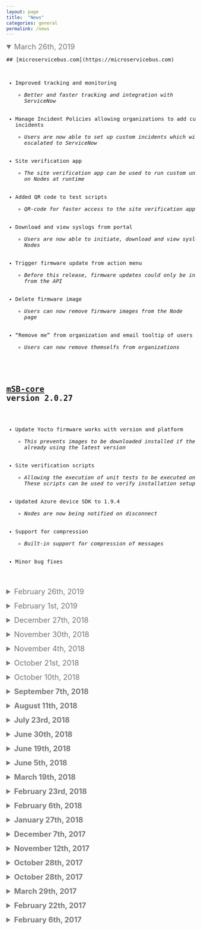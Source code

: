 ```yaml
---
layout: page
title:  "News"
categories: general
permalink: /news
---
```

<style>
summary{
    font-size: 1.4em;
        color: #777;
}
</style>
<p>
<details open>
<summary>March 26th, 2019</summary>
<pre>
## [microservicebus.com](https://microservicebus.com)

* Improved tracking and monitoring
   * *Better and faster tracking and integration with ServiceNow*
* Manage Incident Policies allowing organizations to add custom incidents
   * *Users are now able to set up custom incidents which will be escalated to ServiceNow*
* Site verification app
   * *The site verification app can be used to run custom unit tests on Nodes at runtime*
* Added QR code to test scripts
   * *QR-code for faster access to the site verification app*
* Download and view syslogs from portal
   * *Users are now able to initiate, download and view syslogs from Nodes*
* Trigger firmware update from action menu
   * *Before this release, firmware updates could only be initiated from the API*
* Delete firmware image
   * *Users can now remove firmware images from the Node page*
* “Remove me” from organization and email tooltip of users
   * *Users can now remove themselfs from organizations*


## [mSB-core](https://github.com/axians/microservicebus-node) version 2.0.27
* Update Yocto firmware works with version and platform
   * *This prevents images to be downloaded installed if the device is already using the latest version*
* Site verification scripts
   * *Allowing the execution of unit tests to be executed on the Node. These scripts can be used to verify installation setup.*
* Updated Azure device SDK to 1.9.4
   * *Nodes are now being notified on disconnect*
* Support for compression
   * *Built-in support for compression of messages*
* Minor bug fixes
</pre>
</details>
</p>



<p>
<details>
<summary>February 26th, 2019
</summary><br>
<pre>
## [mSB.com](https://microservicebus.com)
* Serverside performance improvements
   * *Mainly focusing on Node sign in*
* On-site test scripts
   * *Providing capabilities to let site technitians running unit test on-site to verify installation*

## [mSB-core](https://github.com/axians/microservicebus-node) version 2.0.14
* Enable remote unit testing
   * *To support On-site test scripts (see mSB.com)
* Improved support for Yocto
   * *Extract platform and version from Yocto bundle*
* Updated Azure SDK => 1.9.3

## [mSB-dam](https://github.com/axians/microservicebus-dam) version 2.0.1
* Extended to support Yocto
   * *Corrected bug where DAM only worked in snap env*.

</pre>
</details>
</p>


<p>
<details>
<summary>February 1st, 2019
</summary><br>
<pre>

## [mSB.com](https://microservicebus.com)
* UI performance improvements
   * *Improvments of how scripts and styles are loaded*
* Managing ssh user account and keys
  * *Improve UX*
* Visualization of environment status
   * *Improved visualization of environment with all networks and serialport*
* Show device state (Azure- & AWS IoT hub) on Node property
   * *Users can now view and edit device twin/shadow directly in the portal*
* Updating code snippet colleciton to include new features
   * *Added snippets for **GetCurrentState**, **GetLocalTime** and **GetInstanceOf***
* FIXED: Closing flow window by clicking on the upper right corner botton doesn't work

## [mSB-core](https://github.com/axians/microservicebus-node) version 2.0.1
* TTLCollection available from services
   * *TTLCollection to support adding unique items*
* Add all networks and serialports to requested Environment
   * *see mSB.com*
 
</pre>
</details>
   </p>
   


<p>
<details>
<summary>December 27th, 2018
</summary><br>
<pre>
## [mSB.com](https://microservicebus.com)
* Lock microservicebus-core version on Organization
* Lock microservicebus-core version on Node
* Lock script/service version in Flow
* CTRL+S/Cmd-S short key for saving scripts
* Updated support for binary messages
* AZUREDEBUG option
* Save last latest command using CTRL+R
* Added functionality to move node between organizations
* API to apply Node template to existing nodes
* Send invites to multiple people
* Azure SDK 1.8
* TTLCollection built in to microservice.js
* FIXED: Resize “View source” window
* FIXED: Remove services from flow

## [mSB-node](https://github.com/axians/microservicebus-node) version 2.0.0
* Lock microservicebus-core version 

## [mSB-core](https://github.com/axians/microservicebus-core) version 2.0.1
* mSB-core is now running the latest version of Azure Device SDK, fixing issues where messages did not get delivered properly
* Updated support for binary messages

## [mSB-dam](https://github.com/axians/microservicebus-dam) version 1.0.0
* Manage SSH keys in portal
* microservicebus-dam snap/daemon
* Grant access to Node

## [mSB-yocto](https://github.com/axians/microservicebus-yocto) version 1.0.0
* microservicebus-node Yocto layer
* Upload firmware
* Firmware updates using RAUC (bootloader interface)
* Trigger “Update firmware” from mSB.API

</pre>
</details>
</p>

<p>
<details>
<summary> November 30th, 2018
</summary><br>
<pre>
## [mSB.com](https://microservicebus.com)
* Grant individual logon privilages (mSb.dam)
* Lock organization to mSB-core version preventing forced updates
* Support for locking Flows to script/service version
* Added CTRL+S/Cmd-S short key for saving scripts
* FIXED: "Fetch from repo" working kind of funky

## [mSB-node](https://github.com/axians/microservicebus-node) version 1.0.27
* Support for *Device Access Manager* (mSb.dam)
* Support for custom repos of mSB-core and mSB-node
* Lock organization to mSB-core version preventing forced 
* Updated snap

## [mSB-core](https://github.com/axians/microservicebus-core) version 1.2.52
* Support for *Device Access Manager* (mSb.dam)
* Lock organization to mSB-core version preventing forced 
* Support for locking Flows to script/service version
* FIXED: RECONNECTING loop

## [mSB-dam](https://github.com/axians/microservicebus-dam) version 1.0.0
* Support for *Device Access Manager*
* Updated snap

</pre>
</details>
</p>

<p>
<details>
<summary> November 4th, 2018
</summary> <br>
<pre>

## [mSB.com](https://microservicebus.com)
* Improve error message for Github permission error
* Added funtionality to move node between organizations
* (Yocto) Download firmware metadata
* Add under general properties in itinerary designer the service organisation location.
* FIXED: Can't right click on the service in the itinerary designer

## [mSB.core](https://github.com/axians/microservicebus-core) (1.2.40)
* (Yocto) nodejs RAUC D-Bus integration
* FIXED: Message context lost on SubmitResponsemessage
* FIXED: First msb.core-install, with very slow connection, gets stuck (waited 30 min) #551

</pre>
</details>
</p>

<p>
<details>
<summary> October 21st, 2018 
</summary> <br>
<pre>

## [mSB.com](https://microservicebus.com)
* Remove single whitelist entry + add confirmation to Clear list #532
* API to apply Node template to existing nodes #545
* Send invites to multiple people #553
* Enable / Disable node with CTRL+R creates multiple services on node #535

* FIXED: Changes not saved in script window if you don't close window between saves #531
* FIXED: Node keys are not renewed when changing IoT Hub provider
* FIXED: Performance improvements for handling signIn & creation of nodes. #529
* Opened in axians/microServiceBus.com

</pre>
</details>
</p>

<p>
<details>
<summary> October 10th, 2018
</summary> <b>
<pre>

## [mSB.com](https://microservicebus.com)
* Remove single whitlist entry
* Enable/Disable nodes using CTRL+R
* Upload Yocto firmware image
* Download Yocto firmware image API
* Performance improvements
* Apply node templates to nodes using API
* FIXED: Cut long Flow names in list

## [mSB.core](https://github.com/axians/microservicebus-core) (1.2.31)
* Fixed issue restarting COM upon State gets updated

</pre>
</details>
</p>

<p>
<details>

<summary> September 7th, 2018
</summary> <br>
<pre>

## [mSB.com](https://microservicebus.com)
* Show diff on Audit log
* (Node API) Updated (start, stop, enable) to use PUT verb
* (Node API) Creating a node returns the object
* VSTS integration to trigger on Pull Requests
* Show Script window from *Services* in *Flow*
* FIXED: duplicate services started when mltiple tags were used
* FIXED: Node name textbox should be read-only
* FIXED: createNodeFromMacAddress should not require authorization
* FIXED: Ctrl+R does not work in all pages

## [mSB.core](https://github.com/axians/microservicebus-core) (1.2.18)
* FIXED: Changed state should trigger all "Receive State" services

## [mSB.node](https://github.com/axians/microservicebus-node) (1.0.26)
* Add timeout to ensure installation of core does not hang
* Updated snap version to 1.26

</pre>
</details>
</p>

<p>
<details>

<summary> August 11th, 2018
</summary> <br>
<pre>

## [mSB.com](https://microservicebus.com)
* Enabled *Node templates* when *Nodes* are created using Cisco Jasper integration
* Impoved Search on *Node* page 
* Added more trace events from *Nodes*
* Added "Copy machine name" to serial no
* Updated Jasper API not to depend on IMEI
* Added back audit log to history
* Added more Cisco Jasper information
* Added "Go to source script" from *Flow*
* Enable annotation for scripts (for Git commits)
* FIXED: Tags should not be case insensative
* FIXED: bug when creating nodes thorugh Jasper for the first time (no nodes exists)
* FIXED: Console not working on Edge

</pre>
</details>
</p>

<p>
<details>

<summary> July 23rd, 2018
</summary><br>
<pre>

## [mSB.com](https://microservicebus.com)
* Added policys for Nodes.
    * Now you can set policy for nodes, you can change disconnect, reconnect and offline mode actions.
* Added node templates.
    * When creating new nodes you can choose to create them from a template with specific settings. Managing bulk creation of nodes just became easy.
* Updated API.
    * New features: Enable, Disable and Restart nodes
* Format JSON in debug console.
* Give organization ownership to Co-Admin
    * Now possible to give owner access to a Co-Admin in your organization.
* Improved node properties page.
* FIXED: Oranization delete page shows right information
 
## [mSB.core](https://github.com/axians/microservicebus-core)
* Implement policys. (disconnect, reconnect, offline mode)

</pre>
</details>
</p>

<p>
<details>
<summary> June 30th, 2018
</summary> <br>
<pre>

## [mSB.com](https://microservicebus.com)
*  New Swagger based API
    * For integration with LOB system for managing your Nodes. This API will be extended for many more options in the future. 
*  Format JSON messages in console 
    * When ourputting JSON in the Debug output, you can optionally have it formated.

*  FIXED: Resizing Flow designer now works
 
## [mSB.core](https://github.com/axians/microservicebus-core)
*  Many more events persisted to History
*  Removed redundant packages that were part of [mSB.core](https://github.com/axians/microservicebus-node)
*  Disable IoT Hob connection on disabling the node.

</pre>
</details>
</p>

<p>
<details>

<summary> June 19th, 2018
</summary> <br>
<pre>

## [mSB.com](https://microservicebus.com)
*  Saving a flow with a node-attribute set to a non-existing node in a service silently gets created
    * This behavior has now changed, and you can optionally save your *Flow* without creating the nodes
*  Auto-complete tags when writing '#' in nodes fields
    * When selecting a *Node* in the *Flow* designer, you can now select from a list of both Nodes and Tags

*  FIXED: Flow's are disabled by default 
    * Flows are nolonger disabled after saving

*  FIXED: Login redirect fires to quickly and doesn't let users edit login
    * Users that once looged in using ADFS were not able to change login

*  FIXED: Tags not working for Inbound State Services

## [mSB.core](https://github.com/axians/microservicebus-core)
*  Get and instance of another service from code within the same Flow
Services normaly interact through the *Service* connectors in the *Flow* diagram. But sometimes a service can only exist once, such as for accessing a serial port. In such cases you can get an instance of a specific service using:
```
var srv = this.GetInstanceOf('mbuService');
srv.Process(msg, context); // or any other method
```
*  FIXED: Tags not working for Inbound State Services

</pre>
</details>
</p>

<p>
<details>
<summary> June 5th, 2018
</summary><br>
<pre>

## [mSB.com](https://microservicebus.com)
*  New beautiful background image
[Rickard Lundqvist](https://www.instagram.com/photobyrickard/) taken this beutiful picture of Nybrokajen in Stockholm.
*  Provide Node shutdown option from portal
Nodes can now be shutdown from the [mSB.com](https://microservicebus.com) portal
*  Enabled remote debug using Chrome Dev Tools
Earlier version of remote debugger has been removed and changed to Chrome Dev Tools
*  Audit log
Audit log has been made available for **Organization**, **Nodes** and **Services & Files**
*  Show full name of user
User name is now shown in the upper right corner rather than the email address
*  Script formating
You can now format scripts in the Script Editor
*  Added Privacy information
Making sure everyone understands we don't sell or use their data
*  Dell Edge 3001 Temp and humidity service
Service for the built-in sensor in Dell Edge 3001
*  Automaicly set the name of script files
Setting the name of the Service will automaticly set the name of the file in camel case.
*  Prevent Unauthenticated SignalR calls from nodes
All calls from Nodes are authenticated directly on connection rather than only using SignIn method.

*  FIXED: Disable Flow doesn't work
*  FIXED: Change "Reset" to "Wipe" on Node Action menu
*  FIXED: Don't create nodes from typing a name of a node that doesn't exist in a flow
*  FIXED: Unit tests not working
All unit tests have been refactored and moved to travis

## [mSB.core](https://github.com/axians/microservicebus-node)
*  GetInstanceOf method on Services
Get an instance of an other service in the same flow using a simple method call.
# Apr 22nd, 2018
## [mSB.com](https://microservicebus.com)
*  New beautiful background image
[Håkan Garnefält](https://www.instagram.com/haawks/) has been kind enough to share his spring picture of Stockholm by the sea.
*  Audit log for Flows, Nodes, Organization and Scripts  
Users can access the audit log through a number of views in the portal. 
*  Full integration with Visual Studio Team Services
You can now manage your scripts and services in VSTS and push your changes to microServiceBus.com
*  Node API
External applications such as ServiceNow, can now interact with Nodes using the API
*  Download all scripts
You can now download all script files from the [Scripts page](/Files). This feature can come handy when migrating to VSTS or Github.
*  Mobile console
The *Console has been extended to the mobile view

*  **FIX:** GitHub integration issues ans been resolved
*  **FIX:** Default organizations is stored in session
*  **FIX:** Organizations can now change names
## [mSB.core](https://github.com/axians/microservicebus-node)
*  Set environment parameter at startup
*node start* now accepts **--env** such as:
```
node start -c ASDGJ -n myNode -env myorg.microservicebus.com
``` 

</pre>
</details>
</p>

<p>
<details>
<summary> March 19th, 2018
</summary><br>
<pre>

## [mSB.com](https://microservicebus.com)
*  History log of all successful and failed transmitted messages along with related events.
From the [Node page](/Nodes) users can now access last weeks event *Action* drop-down menu. This will provide good insight of everything happening on the node.

*  Highlighting in Console
Along with filtering users are now able to highlight events of interest. 

*  Enable console for mobile users
The *console* page was earlier hidden for mobile users as it didn't render well for smaller screens. 
*  GitHub integration
You can now synchronize **Scripts** in your *microServiceBus.com* organization with your gitHub Repo! Just follow this simple guide to [Integreate with GitHub](https://microservicebus.com/wiki/View/1046).

* Fixes:
    * Persist selected organization as default.
    * Forgot password page is now aligned with graphical profile.

## [mSB.core](https://github.com/axians/microservicebus-core) (1.1.40)
*  History log of all successful and failed transmitted messages.
Information about every message or event sent from the node is stored in the ./history directory and is saved for a week but limited to 10K. 
Apart from information about transmitted messages, actions such as connected and disconnected is also stored.

Aggregations of this information can be accessed from the portal.

*  Azure device sdk (azure-iot-device-*) has been updated to 1.4.0.
1.4.0 comes with many updates and improvements for handling re-connect and persistence of messages. 
 
*  Allow 'node restore' with parameter specifying customer's (private) environment uri.
When starting up the node for the first time you can now use **-env** to specify private or self hosted hubs:
```
node start -c XXXXX -n YYYYYY [-env xxx.microservicebus.com] [--beta]
``` 

## [mSB.core](https://github.com/axians/microservicebus-node) (1.0.15)
*  Allow 'node restore' with parameter specifying customer's (private) environment uri.
When restoring the node you can now use **-env** to specify private or self hosted hubs:
```
node restore -env xxx.microservicebus.com // Requires update of mSB.node
```

</pre>
</details> 
</p>

<p>
<details>
<summary> February 23rd, 2018
</summary><br>
<pre>

## [mSB.core](https://github.com/axians/microservicebus-core) (1.1.3)
*  Always persist messages on *Node* 
By setting the retention period on the *Node* greater than 
"0", all outgoing event and messages are persisted on the device until the retention period is exceeded or the available storage is less than 25%. 

*  Fixes:
    * Fixed: Improved persistence when offline 

## [mSB.com](https://microservicebus.com)
*  Resend messages from *Node*
    * On the **Node** page of the *microServiceBus.com* portal you are now able to resend messages persisted on the device.

*  GitHub integration
    * You can now synchronize **Scripts** in your *microServiceBus.com* organization with your gitHub Repo! Just follow this simple guide to [Integreate with GitHub](https://microservicebus.com/wiki/View/1046).
*  Fixes:
    * Fixed: Reload organizations after accepted invite 
    * Fixed: Logging in using GitHub should now work again
    * Fixed: Nodes keep restarting when flows are disabled
    * Fixed: Loading animation for node status never finish
    * Fixed: Nodes keep restarting when flows are disabled
    * Fixed: Prevent none-Administrators from creating organizations for self- and private hosted sites
    * Fixed: Extend session variable timeout from 2h to 24h
    * Fixed: **ccp** type services won't drag 'n drop

</pre>
</details>
</p>

<p>
<details>
<summary> February 6th, 2018
</summary><br>
<pre>

## [mSB.com](https://microservicebus.com)
*  Change org should stay on page
    * When changing organization it's annoying having to navigate back to the same page...

*  FIXED: Move static SignalR list to Redis
    * Major update in relation to Device Management communication to make it more stable.
*  FIXED: Empty itineraries causes flow list to fail 

</pre>
</details>
</p>

<p>
<details>
<summary> January 27th, 2018
</summary><br>
<pre>

## [mSB.com](https://microservicebus.com)

*  New design on homepage
    * Winter is comming...

*  Toggle enable and disable on flow
    * You can now enalble or disable all services running in the flow from the [Flow page](/flow).

*  Filter in console
    * Filter the output in the [Debug console](/console)

*  Scroll to end in console
    * Stay updated with latest output in the [Debug console](/console)

*  WIKI pages
    * Help pages are replaced with markdown [WIKI pages](/wiki). All help will be updated.

*  FIXED: Confirmation email page is links to missing image
*  FIXED: Copy script from [Script page](/files)

## [mSB.core](https://github.com/axians/microservicebus-core) (1.0.70)

*  Implement retry policy "NoRetry" for Azure IoT.

*  Migrated to 1.3.0 of for Azure device SDK.

## mSB.mbed

*  Build service script for UBLOX_EVK_ODIN_W2

</pre>
</details>
</p>

<p>
<details>
<summary> December 7th, 2017 
</summary><br>
<pre>

## [mSB.com](https://microservicebus.com)

* Updated Jasper API
    * Updated API allows for Jasper to notify when devices comes offline
* Added Map
    * Nodes with location settings get visible on map (node page)
* Added OAuth token authentication to all API's
    * Tokens can get generated from account page
* Exceptions API - Created
    * The Exception api allows for registing external exceptions
* Enabled location updates
    * Nodes can now register location
* Added Agreement & ServiceTypes
    * Axians only
* Add funcionality to export script and properties
    * Export scriptss and services from one organization to another
* API for checking if node is online (ServiceNow)
    * Allowing ServiceNow to call to check if node is offline
* Add description mandatory dialog when creating a new script from scratch

</pre>
</details>
</p>

<p>
<details>
<summary> November 12th, 2017
</summary><br>
<pre>

## [mSB.com](https://microservicebus.com)

*  New design
    * We hope you enjoy our new darker theme. In the future we'll add support for selecting your favorite theme
*  Device IoT Hub protocol
    * You are now able to change the device protocol. This only affects Azure IoT hubs as they support AMQP, AMQP-WS, MQTT, MQTT-WS and REST
*  FIXED: Minor UI fixes

</pre>
</details>
</p>

<p>
<details>
<summary> October 28th, 2017
</summary><br> 
<pre>

## [mSB.com](https://microservicebus.com)

* Scheduled updates
    * Enterprise customers will be able to schedule updates, patching and other actions through the portal
* Node state
    * State of node (network. os, env npm list etc) is now available from Node page
* Resetting nodes
    * mSB-core is now removed upon resetting the node
* Jasper consumption data
    * SIM card consumption and status is now provided through the Node page
* FIXED: Services must now have unique names
* FIXED: Track exceptions

</pre>
</details>
</p>

<p>
<details>
<summary> October 28th, 2017
</summary><br>
<pre>

## [mSB.core](https://github.com/axians/microservicebus-core)

* New version of microServiceBus.core (1.0.20)
* Persisting limit
    * Only 1000 msg will be persisted to prevent filling disk space
* Sys logs (linux only)
    * Sys logs can be requested from the node page
* FIXED: Messages are no longer routed to disabled services

</pre>
</details>
</p>

<p>
<details>
<summary> March 29th, 2017
</summary><br>
<pre>

*  Scheduled updates (Beta)
    * Enterprise customers will be able to schedule updates, patching and other actions through the portal
*  New version of microServiceBus.node (2.0.19)
    * Updates to support scheduled updates
    * Fixed stability issues
    * Updated tests
*  New version of microServiceBus.core (1.0.25)
    * Changed default Azure IoT protocol to MQTT-WS
    * Fixed signin issues for AWS IoT
    * ixed issue with debug = true, not reconnecting

</pre>
</details>
</p>

<p>
<details>
<summary> February 22th, 2017
</summary><br>
<pre>

* Support for Amazon AWS IoT
    * Alongside Azure IoT we now support Amazon AWS IoT Hub. All features available for Azure are available for AWS as well.
    * Check out [Choose IoT provider](https://microservicebus.com/Posts/View/1022) for more information.
* Desired state
    * Desired state is a useful feature which has been available for AWS from the early beginning (_Shadows_). This has now also been implemented in Azure IoT, and is referred to as _Device-Twin._
    * we’ve added several _Services_ to the Flow toolbox to support _Desired State_ features, both to set state, and to read state.
* Notifications
    * Users will now be notified of updates and news using Notifications popups.
* Restart all nodes
    * On the Node page, users can choose to update/restart all online nodes.
* Paging list of nodes
    * With many nodes, it’s easier to use paging to quicker select and manage your nodes.

</pre>
</details>
</p>

<p>
<details>
<summary> February 6th, 2017
</summary><br>
<pre>

*  Tags
    * On the details page for each node, there is now a _Tags_ field. This is a field where you can provide a comma-separated list of tags. These _Tags_ can later be used in the Node setting of Inbound Services of _Flows_. This way you can configure many nodes through one single _Service_. To use _Tags_ in Services, simply use #[TAG], Eg. #building3.
*  ServiceNow integration
    * microServiceBus.com is now fully integrated with [ServiceNow](https://www.servicenow.com/), and can escalate issues and abnormalities to ServiceNow. This is an enterprise feature, and is not available for the trial edition.
*  Whitelist
    * By uploading a whitelist (Node page) containing MAC addresses and node settings, nodes can sign in using simply a “-w” flag. Eg. node start -w
    * If the “-w” flag is used, the node will provide its MAC address when making its initial call to microServiceBus.com. If the MAC address is registered, the node will be provided all other settings and continue.
*  Remote debugging
    * This feature enables you to set breakpoints and remotely control the scripts and services running on the node. Check out [Debug your nodes](https://microservicebus.com/Posts/View/1021) for more information
*  Remote Restart and Reboot
    * From the Node page your are now given a set of _Actions_ to control your node. The _Reboot_ option will re-start your node, but requires the process to run with enough privileges. The _Restart_ option restarts the Core process and will download any updated packages.
    
</pre>
</details>
</p>